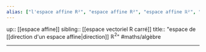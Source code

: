 ```yaml
---
alias: ["l'espace affine R²", "espace affine R²", "espace affine ℝ²", "R²", "ℝ²"]
---
```

up:: [[espace affine]] 
sibling:: [[espace vectoriel R carré]]
title:: "espace de [[direction d'un espace affine|direction]] $\mathbb{R}^{2}$"
#maths/algèbre 

---


